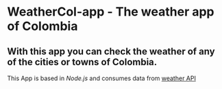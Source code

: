 # WeatherCol-app - The weather app of Colombia

## With this app you can check the weather of any of the cities or towns of Colombia.

This App is based in *Node.js*  and consumes data from [weather API](https://www.weatherapi.com/)